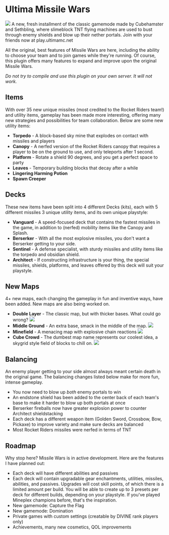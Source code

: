 # Ultima Missile Wars
![](https://cdn.discordapp.com/attachments/358673756836855810/958149582120968262/2022-03-28_16.36.03.png)
A new, fresh installment of the classic gamemode made by Cubehamster and Sethbling, where slimeblock TNT flying machines are used to bust through enemy shields and blow up their nether portals. Join with your friends now at play.ultimamc.net

All the original, best features of Missile Wars are here, including the ability to choose your team and to join games while they're running. Of course, this plugin offers many features to expand and improve upon the original Missile Wars.

*Do not try to compile and use this plugin on your own server. It will not work.*

## Items
With over 35 new unique missiles (most credited to the Rocket Riders team!) and utility items, gameplay has been made more interesting, offering many new strategies and possibilities for team collaboration. Below are some new utility items:
* **Torpedo** - A block-based sky mine that explodes on contact with missiles and players
* **Canopy** - A nerfed version of the Rocket Riders canopy that requires a player to be on the ground to use, and only teleports after 1 second.
* **Platform** - Rotate a shield 90 degrees, and you get a perfect space to party
* **Leaves** - Temporary building blocks that decay after a while
* **Lingering Harming Potion**
* **Spawn Creeper**

## Decks
These new items have been split into 4 different Decks (kits), each with 5 different missiles 3 unique utility items, and its own unique playstyle:
* **Vanguard** - A speed-focused deck that contains the fastest missiles in the game, in addition to (nerfed) mobility items like the Canopy and Splash.
* **Berserker** - With all the most explosive missiles, you don't want a Berserker getting to your side.
* **Sentinel** - A defense specialist, with sturdy missiles and utility items like the torpedo and obsidian shield.
* **Architect** - If constructing infrastructure is your thing, the special missiles, shields, platforms, and leaves offered by this deck will suit your playstyle.

## New Maps
4+ new maps, each changing the gameplay in fun and inventive ways, have been added. New maps are also being worked on.
* **Double Layer** - The classic map, but with thicker bases. What could go wrong?
![](https://i.imgur.com/ZXzhell.jpg)
* **Middle Ground** - An extra base, smack in the middle of the map.
![](https://i.imgur.com/KeWo1el.jpg)
* **Minefield** - A menacing map with explosive chain reactions
![](https://i.imgur.com/PnHOhla.jpg)
* **Cube Crowd** - The dumbest map name represents our coolest idea, a skygrid style field of blocks to chill on.
![](https://i.imgur.com/zKrGraC.jpg)

## Balancing
An enemy player getting to your side almost always meant certain death in the original game. The balancing changes listed below make for more fun, intense gameplay.
* You now need to blow up *both* enemy portals to win
* An endstone shield has been added to the center back of each team's base to make it harder to blow up both portals at once
* Berserker fireballs now have greater explosion power to counter Architect shieldstacking
* Each deck has a different weapon item (Golden Sword, Crossbow, Bow, Pickaxe) to improve variety and make sure decks are balanced
* Most Rocket Riders missiles were nerfed in terms of TNT

## Roadmap
Why stop here? Missile Wars is in active development. Here are the features I have planned out:
* Each deck will have different abilities and passives
* Each deck will contain upgradable gear enchantments, utilities, missiles, abilities, and passives. Upgrades will cost skill points, of which there is a limited amount per build. You will be able to create up to 3 presets per deck for different builds, depending on your playstyle. If you've played Mineplex champions before, that's the inspiration.
* New gamemode: Capture the Flag
* New gamemode: Domination
* Private games with custom settings (creatable by DIVINE rank players only)
* Achievements, many new cosmetics, QOL improvements
